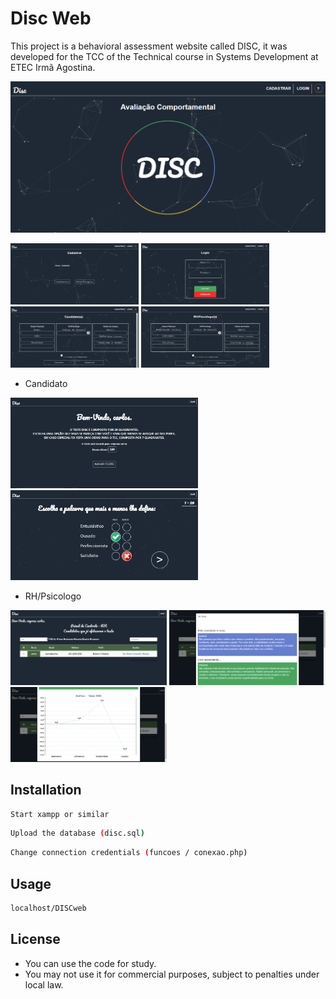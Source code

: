 # Disc Web

This project is a behavioral assessment website called DISC, it was developed for the TCC of the Technical course in Systems Development at ETEC Irmã Agostina.

![](readme/1.png)
<p float="left">
  <img src="readme/2.png" width="205" />
  <img src="readme/3.png" width="205" /> 
  <img src="readme/4.png" width="205" />
   <img src="readme/5.png" width="205" />
</p>

- Candidato

<p float="left">
  <img src="readme/6.png" width="300" />
  <img src="readme/7.png" width="300" /> 
</p>

- RH/Psicologo

<p float="left">
  <img src="readme/8.png" width="250" />
  <img src="readme/9.png" width="250" /> 
   <img src="readme/10.png" width="250" /> 
</p>




## Installation


```bash
Start xampp or similar
```
```bash
Upload the database (disc.sql)
```
```bash
Change connection credentials (funcoes / conexao.php)
```


## Usage

```bash
localhost/DISCweb
```


## License
- You can use the code for study.
- You may not use it for commercial purposes, subject to penalties under local law.
